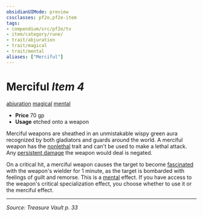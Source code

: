 ```yaml
---
obsidianUIMode: preview
cssclasses: pf2e,pf2e-item
tags:
- compendium/src/pf2e/tv
- item/category/rune/
- trait/abjuration
- trait/magical
- trait/mental
aliases: ["Merciful"]
---
```

# Merciful *Item 4*  
[abjuration](rules/traits/abjuration.md "Abjuration School Trait")  [magical](rules/traits/magical.md "Magical Item Trait")  [mental](rules/traits/mental.md "Mental Effect Trait")  

- **Price** 70 gp
- **Usage** etched onto a weapon

Merciful weapons are sheathed in an unmistakable wispy green aura recognized by both gladiators and guards around the world. A merciful weapon has the [nonlethal](rules/traits/nonlethal.md "Nonlethal Weapon Trait") trait and can't be used to make a lethal attack. Any [persistent damage](rules/conditions.md#Persistent%20Damage) the weapon would deal is negated.

On a critical hit, a merciful weapon causes the target to become [fascinated](rules/conditions.md#Fascinated) with the weapon's wielder for 1 minute, as the target is bombarded with feelings of guilt and remorse. This is a [mental](rules/traits/mental.md "Mental Effect Trait") effect. If you have access to the weapon's critical specialization effect, you choose whether to use it or the merciful effect.


---
*Source: Treasure Vault p. 33*